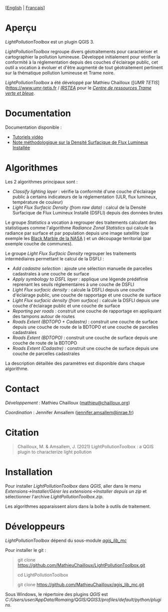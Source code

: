 
[[English](https://github.com/MathieuChailloux/LightPollutionToolbox/blob/master/README.md) | [Français](https://github.com/MathieuChailloux/LightPollutionToolbox/blob/master/README_fr.md)]

# Aperçu

*LightPollutionToolbox* est un plugin QGIS 3.

*LightPollutionToolbox* regroupe divers géotraitements pour caractériser et cartographier la pollution lumineuse. Développé initialement pour vérifier la conformité à la réglementation depuis des couches d'éclairage public, cet outil a vocation à évoluer et d'être augmenté de tout géotraitement pertinent sur la thématique pollution lumineuse et Trame noire.

*LightPollutionToolbox* a été développé par Mathieu Chailloux ([*UMR TETIS*](https://www.umr-tetis.fr / [*IRSTEA*](http://www.inrae.fr) pour le [*Centre de ressources Trame verte et bleue*](http://www.trameverteetbleue.fr/).

# Documentation

Documentation disponible :
 - [Tutoriels vidéo](https://www.youtube.com/playlist?list=PLh9oFe6PuPCWDfZEbtX6nAcuKb2eyZ4HW)
 - [Note méthodologique sur la Densité Surfacique de Flux Lumineux Installée](https://github.com/MathieuChailloux/LightPollutionToolbox/blob/master/docs/fr/NoteDSFLI.pdf)

# Algorithmes

Les 2 algorithmes principaux sont :
 - *Classify lighting layer* : vérifie la conformité d'une couche d'éclairage public à certains indicateurs de la réglementation (ULR, flux lumineux, température de couleur)
 - *Light Flux Surfacic Density (from raw data)* : calcul de la Densité Surfacique de Flux Lumineux Installé (DSFLI) depuis des données brutes

Le groupe *Statistics* a vocation à regrouper des traitements calculant des statistiques comme l'algorithme *Radiance Zonal Statistics* qui calcule la radiance par surface et par population depuis une image satellite (par exemple les [Black Marble de la NASA](https://blackmarble.gsfc.nasa.gov/#product) ) et un découpage territorial (par exemple couche de communes).

Le groupe *Light Flux Surfacic Density* regrouper les traitements intermédiaires permettant le calcul de la DSFLI :
 - *Add cadastre selection* : ajoute une sélection manuelle de parcelles cadastrales à une couche de surface
 - *Apply symbology to DSFL layer* : applique une légende prédéfinie reprenant les seuils réglementaires à une couche de DSFLI
 - *Light Flux surfacic density* : calcule la DSFLI depuis une couche d'éclairage public, une couche de rapportage et une couche de surface
 - *Light Flux surfacic density (from surface)* : calcule la DSFLI depuis une couche d'éclairage public et une couche de surface
 - *Reporting per roads* : construit une couche de rapportage en appliquant des tampons autour de routes
 - *Roads Extent (BDTOPO + Cadastre)* : construit une couche de surface depuis une couche de route de la BDTOPO et une couche de parcelles cadastrales
 - *Roads Extent (BDTOPO)* : construit une couche de surface depuis une couche de route de la BDTOPO
 - *Roads Extent (Cadastre)* : construit une couche de surface depuis une couche de parcelles cadastrales

La description détaillée des paramètres est disponible dans chaque algorithme.

# Contact

*Développement* : Mathieu Chailloux (mathieu@chailloux.org)

*Coordination* : Jennifer Amsallem (jennifer.amsallem@inrae.fr)

# Citation

> Chailloux, M. & Amsallem, J. (2021) LightPollutionToolbox : a QGIS plugin to characterize light pollution


# Installation

Pour installer *LightPollutionToolbox* dans *QGIS*, aller dans le menu *Extensions->Installer/Gérer les extensions->Installer depuis un zip* et sélectionner l'archive *LightPollutionToolbox.zip*.

Les algorithmes apparaissent alors dans la boîte à outils de traitement.

# Développeurs

*LightPollutionToolbox* dépend du sous-module [*qgis_lib_mc*](https://github.com/MathieuChailloux/qgis_lib_mc)

Pour installer le git :  
> git clone https://github.com/MathieuChailloux/LightPollutionToolbox.git
>
> cd LightPollutionToolbox
>
> git clone https://github.com/MathieuChailloux/qgis_lib_mc.git

Sous Windows, le répertoire des plugins *QGIS* est *C:/Users/user/AppData/Romaing/QGIS/QGIS3/profiles/default/python/plugins*.
